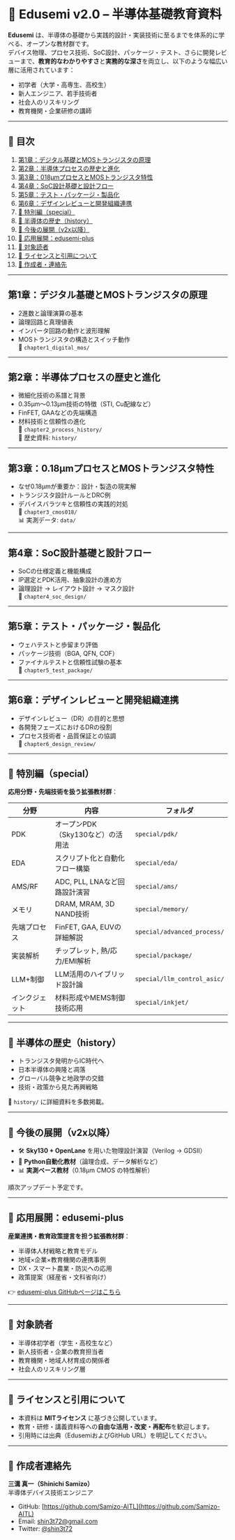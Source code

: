 # 📘 Edusemi v2.0 – 半導体基礎教育資料

**Edusemi** は、半導体の基礎から実践的設計・実装技術に至るまでを体系的に学べる、オープンな教材群です。  
デバイス物理、プロセス技術、SoC設計、パッケージ・テスト、さらに開発レビューまで、**教育的なわかりやすさ**と**実務的な深さ**を両立し、以下のような幅広い層に活用されています：

- 初学者（大学・高専生、高校生）
- 新人エンジニア、若手技術者
- 社会人のリスキリング
- 教育機関・企業研修の講師

---

## 📑 目次

1. [第1章：デジタル基礎とMOSトランジスタの原理](#第1章デジタル基礎とmosトランジスタの原理)  
2. [第2章：半導体プロセスの歴史と進化](#第2章半導体プロセスの歴史と進化)  
3. [第3章：018μmプロセスとMOSトランジスタ特性](#第3章018μmプロセスとmosトランジスタ特性)  
4. [第4章：SoC設計基礎と設計フロー](#第4章soc設計基礎と設計フロー)  
5. [第5章：テスト・パッケージ・製品化](#第5章テストパッケージ製品化)  
6. [第6章：デザインレビューと開発組織連携](#第6章デザインレビューと開発組織連携)  
7. [🌟 特別編（special）](#特別編special)  
8. [📜 半導体の歴史（history）](#半導体の歴史history)  
9. [🧭 今後の展開（v2x以降）](#今後の展開v2x以降)  
10. [🧩 応用展開：edusemi-plus](#応用展開edusemi-plus)  
11. [🎯 対象読者](#対象読者)  
12. [📝 ライセンスと引用について](#ライセンスと引用について)  
13. [👤 作成者・連絡先](#作成者連絡先)

---

## 第1章：デジタル基礎とMOSトランジスタの原理

- 2進数と論理演算の基本  
- 論理回路と真理値表  
- インバータ回路の動作と波形理解  
- MOSトランジスタの構造とスイッチ動作  
📂 `chapter1_digital_mos/`

---

## 第2章：半導体プロセスの歴史と進化

- 微細化技術の系譜と背景  
- 0.35μm〜0.13μm技術の特徴（STI, Cu配線など）  
- FinFET, GAAなどの先端構造  
- 材料技術と信頼性の進化  
📂 `chapter2_process_history/`  
📜 歴史資料: `history/`

---

## 第3章：0.18μmプロセスとMOSトランジスタ特性

- なぜ0.18μmが重要か：設計・製造の現実解  
- トランジスタ設計ルールとDRC例  
- デバイスバラツキと信頼性の実践的対処  
📂 `chapter3_cmos018/`  
📊 実測データ: `data/`

---

## 第4章：SoC設計基礎と設計フロー

- SoCの仕様定義と機能構成  
- IP選定とPDK活用、抽象設計の進め方  
- 論理設計 → レイアウト設計 → マスク設計  
📂 `chapter4_soc_design/`

---

## 第5章：テスト・パッケージ・製品化

- ウェハテストと歩留まり評価  
- パッケージ技術（BGA, QFN, COF）  
- ファイナルテストと信頼性試験の基本  
📂 `chapter5_test_package/`

---

## 第6章：デザインレビューと開発組織連携

- デザインレビュー（DR）の目的と思想  
- 各開発フェーズにおけるDRの役割  
- プロセス技術者・品質保証との協調  
📂 `chapter6_design_review/`

---

## 🌟 特別編（special）

**応用分野・先端技術を扱う拡張教材群**：

| 分野 | 内容 | フォルダ |
|------|------|----------|
| PDK | オープンPDK（Sky130など）の活用法 | `special/pdk/` |
| EDA | スクリプト化と自動化フロー構築 | `special/eda/` |
| AMS/RF | ADC, PLL, LNAなど回路設計演習 | `special/ams/` |
| メモリ | DRAM, MRAM, 3D NAND技術 | `special/memory/` |
| 先端プロセス | FinFET, GAA, EUVの詳細解説 | `special/advanced_process/` |
| 実装解析 | チップレット, 熱/応力/EMI解析 | `special/package/` |
| LLM+制御 | LLM活用のハイブリッド設計論 | `special/llm_control_asic/` |
| インクジェット | 材料形成やMEMS制御技術応用 | `special/inkjet/` |

---

## 📜 半導体の歴史（history）

- トランジスタ発明からIC時代へ  
- 日本半導体の興隆と凋落  
- グローバル競争と地政学の交錯  
- 技術・政策から見た再興戦略  

📂 `history/` に詳細資料を多数掲載。

---

## 🧭 今後の展開（v2x以降）

- 🛠 **Sky130 + OpenLane** を用いた物理設計演習（Verilog → GDSII）  
- 🐍 **Python自動化教材**（論理合成、データ解析など）  
- 📊 **実測ベース教材**（0.18μm CMOS の特性解析）  

順次アップデート予定です。

---

## 🧩 応用展開：edusemi-plus

**産業連携・教育政策提言を担う拡張教材群**：

- 半導体人材戦略と教育モデル  
- 地域×企業×教育機関の連携事例  
- DX・スマート農業・防災への応用  
- 政策提案（経産省・文科省向け）

👉 [edusemi-plus GitHubページはこちら](https://github.com/Samizo-AITL/edusemi-plus)

---

## 🎯 対象読者

- 半導体初学者（学生・高校生など）  
- 新人技術者・企業の教育担当者  
- 教育機関・地域人材育成の関係者  
- 社会人のリスキリング層

---

## 📝 ライセンスと引用について

- 本資料は **MITライセンス** に基づき公開しています。  
- 教育・研修・講義資料等への**自由な活用・改変・再配布**を歓迎します。  
- 引用時には出典（EdusemiおよびGitHub URL）を明記してください。

---

## 👤 作成者連絡先

**三溝 真一（Shinichi Samizo）**  
半導体デバイス技術エンジニア

- GitHub: [https://github.com/Samizo-AITL](https://github.com/Samizo-AITL)  
- Email: shin3t72@gmail.com  
- Twitter: [@shin3t72](https://twitter.com/shin3t72)
